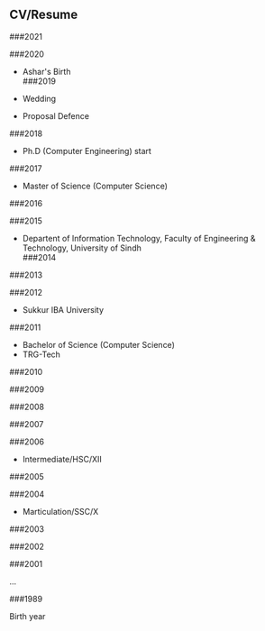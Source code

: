 ## CV/Resume


###2021


###2020
- Ashar's Birth    
###2019

- Wedding
- Proposal Defence

###2018

- Ph.D (Computer Engineering) start

###2017

- Master of Science (Computer Science)

###2016

###2015

- Departent of Information Technology, Faculty of Engineering & Technology, University of Sindh   
###2014


###2013

###2012
- Sukkur IBA University

###2011

- Bachelor of Science (Computer Science)
- TRG-Tech

###2010

###2009

###2008

###2007

###2006
- Intermediate/HSC/XII

###2005

###2004

- Marticulation/SSC/X

###2003

###2002

###2001


...


###1989

Birth year

